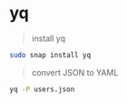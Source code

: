# yq

> install yq

```bash
sudo snap install yq
```

> convert JSON to YAML

```bash
yq -P users.json
````
